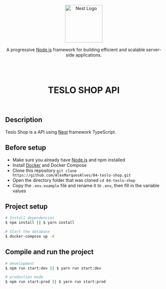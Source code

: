 <p align="center">
  <a href="http://nestjs.com/" target="blank"><img src="https://nestjs.com/img/logo-small.svg" width="120" alt="Nest Logo" /></a>
</p>

[circleci-image]: https://img.shields.io/circleci/build/github/nestjs/nest/master?token=abc123def456
[circleci-url]: https://circleci.com/gh/nestjs/nest

  <p align="center">A progressive <a href="http://nodejs.org" target="_blank">Node.js</a> framework for building efficient and scalable server-side applications.</p>
    <p align="center">

<br/>
<br/>
<h1 align='center'>TESLO SHOP API</h1>
<br/>

## Description

Teslo Shop is a API using [Nest](https://github.com/nestjs/nest) framework TypeScript.

## Before setup
- Make sure you already have [Node.js](https://nodejs.org/)  and npm installed
- Install [Docker](https://www.docker.com/) and Docker Compose
- Clone this repository ```git clone https://github.com/AlexMarquesAlves/04-teslo-shop.git```
- Open the directory folder that was cloned ```cd 04-teslo-shop```
- Copy the `.env.example` file and rename it to `.env`, then fill in the variable values

## Project setup

```bash
# Install dependencies
$ npm install || $ yarn install

# Start the database
$ docker-compose up -d
```

## Compile and run the project

```bash
# development
$ npm run start:dev || $ yarn run start:dev

# production mode
$ npm run start:prod || $ yarn run start:prod
```

